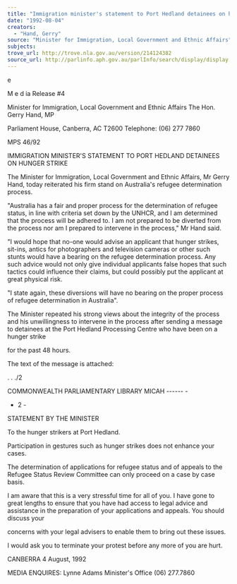 ```yaml
---
title: "Immigration minister's statement to Port Hedland detainees on hunger strike"
date: "1992-08-04"
creators:
  - "Hand, Gerry"
source: "Minister for Immigration, Local Government and Ethnic Affairs"
subjects:
trove_url: http://trove.nla.gov.au/version/214124382
source_url: http://parlinfo.aph.gov.au/parlInfo/search/display/display.w3p;query=Id%3A%22media/pressrel/HPR02008615%22
---
```


 e

 M e d ia  Release #4

 Minister for Immigration, Local Government and Ethnic Affairs The Hon. Gerry Hand, MP

 Parliament House, Canberra, AC T2600  Telephone: (06) 277 7860

 MPS 46/92

 IMMIGRATION MINISTER'S STATEMENT TO PORT HEDLAND DETAINEES  ON HUNGER STRIKE

 The Minister for Immigration, Local Government and Ethnic  Affairs, Mr Gerry Hand, today reiterated his firm stand on  Australia's refugee determination process.

 "Australia has a fair and proper process for the  determination of refugee status, in line with criteria set  down by the UNHCR, and I am determined that the process will  be adhered to. I am not prepared to be diverted from the  process nor am I prepared to intervene in the process," Mr  Hand said.

 "I would hope that no-one would advise an applicant that  hunger strikes, sit-ins, antics for photographers and  television cameras or other such stunts would have a bearing  on the refugee determination process. Any such advice would  not only give individual applicants false hopes that such  tactics could influence their claims, but could possibly put  the applicant at great physical risk.

 "I state again, these diversions will have no bearing on the  proper process of refugee determination in Australia".

 The Minister repeated his strong views about the integrity  of the process and his unwillingness to intervene in the  process after sending a message to detainees at the Port  Hedland Processing Centre who have been on a hunger strike 

 for the past 48 hours.

 The text of the message is attached:

 .  .  ./2

 COMMONWEALTH  PARLIAMENTARY LIBRARY  MICAH ------ -

 - 2 -

 STATEMENT BY THE MINISTER

 To the hunger strikers at Port Hedland.

 Participation in gestures such as hunger strikes does not  enhance your cases.

 The determination of applications for refugee status and of  appeals to the Refugee Status Review Committee can only  proceed on a case by case basis.

 I am aware that this is a very stressful time for all of  you. I have gone to great lengths to ensure that you have  had access to legal advice and assistance in the preparation  of your applications and appeals. You should discuss your 

 concerns with your legal advisers to enable them to bring  out these issues.

 I would ask you to terminate your protest before any more of  you are hurt.

 CANBERRA 4 August, 1992

 MEDIA ENQUIRES: Lynne Adams Minister's Office  (06) 277.7860

